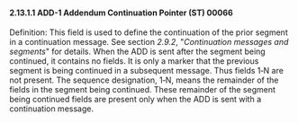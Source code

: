 #### 2.13.1.1 ADD-1 Addendum Continuation Pointer (ST) 00066 

Definition: This field is used to define the continuation of the prior segment in a continuation message. See section _2.9.2_, "_Continuation messages and segments_" for details. When the ADD is sent after the segment being continued, it contains no fields. It is only a marker that the previous segment is being continued in a subsequent message. Thus fields 1‑N are not present. The sequence designation, 1‑N, means the remainder of the fields in the segment being continued. These remainder of the segment being continued fields are present only when the ADD is sent with a continuation message.
